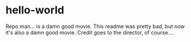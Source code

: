 # hello-world
Repo man... is a damn good movie.
This readme was pretty bad, but now it's also a damn good movie.
Credit goes to the director, of course....

